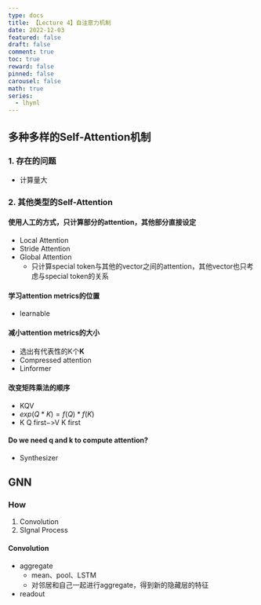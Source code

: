 ```yaml
---
type: docs 
title: 【Lecture 4】自注意力机制
date: 2022-12-03
featured: false
draft: false
comment: true
toc: true
reward: false
pinned: false
carousel: false
math: true
series:
  - lhyml
---
```


## 多种多样的Self-Attention机制

### 1. 存在的问题

- 计算量大

### 2. 其他类型的Self-Attention

#### 使用人工的方式，只计算部分的attention，其他部分直接设定

- Local Attention
- Stride Attention
- Global Attention
  - 只计算special token与其他的vector之间的attention，其他vector也只考虑与special token的关系

#### 学习attention metrics的位置

- learnable

#### 减小attention metrics的大小

- 选出有代表性的K个**K**
- Compressed attention
- Linformer

#### 改变矩阵乘法的顺序

- KQV
- $exp(Q*K) = f(Q)*f(K)$
- K Q first$->$V K first

#### Do we need q and k to compute attention?

- Synthesizer





## GNN

### How

1. Convolution
2. SIgnal Process

#### Convolution

- aggregate
  - mean、pool、LSTM
  - 对邻居和自己一起进行aggregate，得到新的隐藏层的特征
- readout